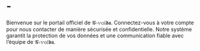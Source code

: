 # -
Bienvenue sur le portail officiel de 𝓖∘𝕧𝕠𝕚𝖉𝖆. Connectez-vous à votre compte pour nous contacter de manière sécurisée et confidentielle. Notre système garantit la protection de vos données et une communication fiable avec l’équipe de 𝓖∘𝕧𝕠𝕚𝖉𝖆.
